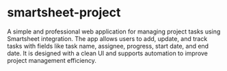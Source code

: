 # smartsheet-project
A simple and professional web application for managing project tasks using Smartsheet integration. The app allows users to add, update, and track tasks with fields like task name, assignee, progress, start date, and end date. It is designed with a clean UI and supports automation to improve project management efficiency.
